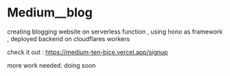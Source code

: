 # Medium__blog
creating blogging  website on serverless function , using hono as framework , deployed backend on cloudflares workers

check it out : https://medium-ten-bice.vercel.app/signup

more work needed. doing soon
